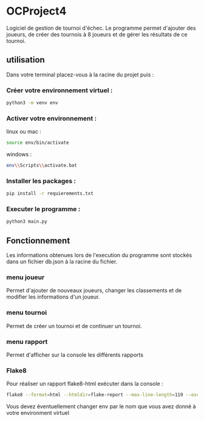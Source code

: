 # OCProject4

Logiciel de gestion de tournoi d'échec. Le programme permet d'ajouter des joueurs, de créer des tournois à 8 joueurs et de gérer les résultats de ce tournoi.

## utilisation

Dans votre terminal placez-vous à la racine du projet puis :

### Créer votre environnement virtuel :


```bash
python3 -m venv env
```

### Activer votre environnement :

linux ou mac :
```bash
source env/bin/activate
```

windows :

```bash
env\\Scripts\\activate.bat
```

### Installer les packages :

```bash
pip install -r requierements.txt
```

### Executer le programme :

```bash
python3 main.py
```

## Fonctionnement

Les informations obtenues lors de l'execution du programme sont stockés dans un fichier db.json à la racine du fichier.

### menu joueur

Permet d'ajouter de nouveaux joueurs, changer les classements et de modifier les informations d'un joueur.

### menu tournoi

Permet de créer un tournoi et de continuer un tournoi.

### menu rapport

Permet d'afficher sur la console les différents rapports

### Flake8

Pour réaliser un rapport flake8-html exécuter dans la console :

```bash
flake8 --format=html --htmldir=flake-report --max-line-length=119 --exclude ./env
```

Vous devez éventuellement changer env par le nom que vous avez donné à votre environment virtuel